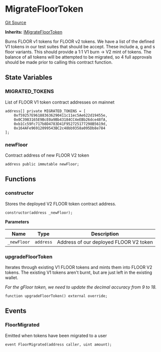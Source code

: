 # MigrateFloorToken
[Git Source](https://github.com/FloorDAO/floor-v2/blob/c8169a0594ad07a37d169672a50f4155c41be809/src/contracts/migrations/MigrateFloorToken.sol)

**Inherits:**
[IMigrateFloorToken](/src/interfaces/migrations/MigrateFloorToken.sol/contract.IMigrateFloorToken.md)

Burns FLOOR v1 tokens for FLOOR v2 tokens. We have a list of the defined
V1 tokens in our test suites that should be accept. These include a, g and
s floor variants.
This should provide a 1:1 V1 burn -> V2 mint of tokens.
The balance of all tokens will be attempted to be migrated, so 4 full approvals
should be made prior to calling this contract function.


## State Variables
### MIGRATED_TOKENS
List of FLOOR V1 token contract addresses on mainnet


```solidity
address[] private MIGRATED_TOKENS = [
    0xf59257E961883636290411c11ec5Ae622d19455e,
    0x0C3983165E9BcE0a9Bb43184CC4eEBb26dce48fA,
    0xb1Cc59Fc717b8D4783D41F952725177298B5619d,
    0x164AFe96912099543BC2c48bb9358a095Db8e784
];
```


### newFloor
Contract address of new FLOOR V2 token


```solidity
address public immutable newFloor;
```


## Functions
### constructor

Stores the deployed V2 FLOOR token contract address.


```solidity
constructor(address _newFloor);
```
**Parameters**

|Name|Type|Description|
|----|----|-----------|
|`_newFloor`|`address`|Address of our deployed FLOOR V2 token|


### upgradeFloorToken

Iterates through existing V1 FLOOR tokens and mints them into FLOOR V2 tokens. The existing
V1 tokens aren't burnt, but are just left in the existing wallet.

*For the gFloor token, we need to update the decimal accuracy from 9 to 18.*


```solidity
function upgradeFloorToken() external override;
```

## Events
### FloorMigrated
Emitted when tokens have been migrated to a user


```solidity
event FloorMigrated(address caller, uint amount);
```

